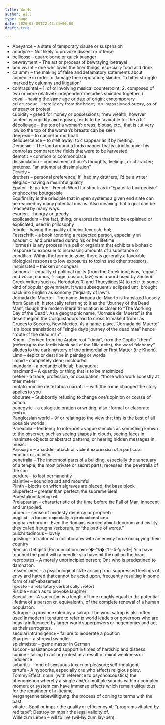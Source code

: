 ```yaml
---
title: Words
author: Will
type: page
date: 2020-07-09T22:43:34+00:00
draft: true

---
```

  * Abeyance &#8211; a state of temporary disuse or suspension
  * anodyne &#8211; Not likely to provoke dissent or offense
  * bellicose &#8211; quarrelsome or quick to anger
  * bewrayment &#8211; The act or process of bewraying; betrayal
  * bon vivant &#8211; one who loves the finer things, especially food and drink
  * calumny &#8211; the making of false and defamatory statements about someone in order to damage their reputation; slander. &#8220;a bitter struggle marked by calumny and litigation&#8221;
  * contrapuntal &#8211; 1. of or involving musical counterpoint; 2. composed of two or more relatively independent melodies sounded together. (  
    coval &#8211; having the same age or date of origin; contemporary  
    cri de coeur &#8211; literally cry from the heart;  An impassioned outcry, as of entreaty or protest.  
    cupidity &#8211; greed for money or possessions; &#8220;new wealth, however tainted by cupidity and egoism, tends to be favorable for the arts&#8221;  
    décolletage &#8211; the top of a woman&#8217;s dress, blouse, etc., that is cut very low so the top of the woman&#8217;s breasts can be seen  
    deep-six &#8211; to cancel or mothball  
    deliquescence &#8211; to melt away; to disappear as if by melting.  
    Demesne &#8211; The land around a lords manner that is strictly under his control as compared the fields that were to be harvested  
    demotic &#8211; common or commonplace  
    dissimulation &#8211; concealment of one&#8217;s thoughts, feelings, or character; pretense. &#8220;an attempt at dissimulation&#8221;  
    Dowdy &#8211;  
    druthers &#8211; personal preference; If I had my druthers, I’d be a writer  
    elegiac &#8211; having a mournful quality  
    Epater &#8211; E-pa-tee &#8211; French Word for shock as in “Épater la bourgeoisie” or shock the bourgeoisie  
    Equifinality is the principle that in open systems a given end state can be reached by many potential means. Also meaning that a goal can be reached by many ways.  
    esurient &#8211; hungry or greedy  
    explicandum &#8211; the fact, thing, or expression that is to be explained or explicated, used in philosophy  
    febrile &#8211; having the quality of being feverish; hot;  
    Festschrift &#8211; a book honoring a respected person, especially an academic, and presented during his or her lifetime.  
    Hormesis is any process in a cell or organism that exhibits a biphasic response to exposure to increasing amounts of a substance or condition. Within the hormetic zone, there is generally a favorable biological response to low exposures to toxins and other stressors.  
    inspissated &#8211; thicken or congeal  
    Isonomia &#8211; equality of political rights (from the Greek ἴσος isos, &#8220;equal,&#8221; and νόμος nomos, &#8220;usage, custom, law) was a word used by Ancient Greek writers such as Herodotus[3] and Thucydides[4] to refer to some kind of popular government. It was subsequently eclipsed until brought back into English as isonomy (&#8220;equality of law&#8221;).  
    Jornada del Muerto &#8211; The name Jornada del Muerto is translated loosely from Spanish, historically referring to it as the &#8220;Journey of the Dead Man&#8221;, though the modern literal translation is closer to &#8220;The Working Day of the Dead&#8221;. As a geographic name, &#8220;Jornada del Muerto&#8221; is the desert region the Conquistadors had to cross to make it from Las Cruces to Socorro, New Mexico. As a name-place, &#8220;Jornada del Muerto&#8221; is a loose translations of &#8220;single day&#8217;s journey of the dead man&#8221; hence &#8220;route of the dead man&#8221;.  
    Khem &#8211; Derived from the Arabic root &#8220;kimia&#8221;, from the Coptic &#8220;khem&#8221; (referring to the fertile black soil of the Nile delta), the word &#8220;alchemy&#8221; alludes to the dark mystery of the primordial or First Matter (the Khem).  
    Limn &#8211; depict or describe in painting or words.  
    limpid &#8211; completely clear; unclouded  
    mandarin &#8211; a pedantic official;  bureaucrat  
    maximand &#8211; A quantity or thing that is to be maximized  
    métier &#8211; a trade, profession, or occupation; &#8220;those who work honestly at their métier&#8221;  
    mutato nomine de te fabula narratur &#8211; with the name changed the story applies to you  
    obdurate &#8211; Stubbornly refusing to change one&#8217;s opinion or course of action.  
    panegyric &#8211; a eulogistic oration or writing; also : formal or elaborate praise  
    Panglossian world &#8211; Of or relating to the view that this is the best of all possible worlds.  
    Pareidolia &#8211; tendency to interpret a vague stimulus as something known to the observer, such as seeing shapes in clouds, seeing faces in inanimate objects or abstract patterns, or hearing hidden messages in music.  
    Paroxsym &#8211; a sudden attack or violent expression of a particular emotion or activity.  
    penetralia &#8211; The innermost parts of a building, especially the sanctuary of a temple; the most private or secret parts; recesses: the penetralia of the soul  
    perdure &#8211; to last permanently  
    plaintive &#8211; sounding sad and mournful  
    Plinth &#8211; blocks on which algraves are placed; the base block  
    pluperfect &#8211; greater than perfect; the supreme ideal  
    Praestationsfaehigkeit  
    Prelapsarian &#8211; characteristic of the time before the Fall of Man; innocent and unspoiled.  
    pudeur &#8211; sense of modesty decency or propriety  
    pugilist &#8211; a boxer, especially a professional one  
    pugna verborum &#8211; Even the Romans worried about decorum and civility, they called it pugna verborum, or “the battle of words.”  
    pulchritudinous &#8211; lovely  
    quisling &#8211; a traitor who collaborates with an enemy force occupying their country  
    Rem acu tetigisti [Pronunciation: rem-&#8216;�-&#8220;k�-&#8220;te-ti-&#8216;gis-tE] You have touched the point with a needle: you have hit the nail on the head.  
    reprobates &#8211; A morally unprincipled person; One who is predestined to damnation.  
    ressentiment &#8211; a psychological state arising from suppressed feelings of envy and hatred that cannot be acted upon, frequently resulting in some form of self-abasement  
    riposte &#8211; a retaliatory verbal sally : retort  
    Risible &#8211; such as to provoke laughter  
    Saeculum &#8211; A saeculum is a length of time roughly equal to the potential lifetime of a person or, equivalently, of the complete renewal of a human population.  
    Satrapy &#8211; a province ruled by a satrap. The word satrap is also often used in modern literature to refer to world leaders or governors who are heavily influenced by larger world superpowers or hegemonies and act as their surrogates.  
    secular intransigence &#8211; failure to moderate a position  
    Sharper &#8211; a shrewd swindler.  
    spielmeister &#8211; game master in German  
    succor &#8211; assistance and support in times of hardship and distress.  
    supine &#8211; failing to act or protest as a result of moral weakness or indolence  
    sybaritic &#8211; fond of sensuous luxury or pleasure; self-indulgent.  
    tartufe &#8211; A hypocrite, especially one who affects religious piety.  
    Tommy Effect: noun  (with reference to psychoacoustics) the phenomenon whereby a single and/or multiple sounds within a complex moment or system can have immense effects which remain ubiquitous for the remainder of a lifetime.  
    Vergangenheitsbewältigung: the process of coming to terms with the past.  
    vitiate &#8211; Spoil or impair the quality or efficiency of: &#8220;programs vitiated by red tape&#8221;; Destroy or impair the legal validity of.  
    Wille zum Leben &#8211; will to live (wil-lay zum lay-ben).